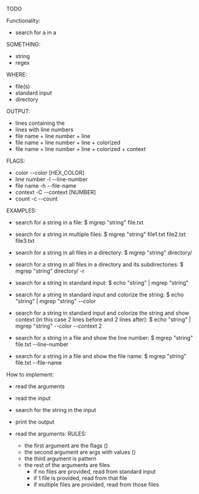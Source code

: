 TODO

Functionality:
- search for a <SOMETHING> in a <WHERE>

SOMETHING:
- string
- regex

WHERE:
- file(s)
- standard input
- directory

OUTPUT:
- lines containing the <SOMETHING>
- lines with line numbers
- file name + line number + line
- file name + line number + line + colorized <SOMETHING>
- file name + line number + line + colorized <SOMETHING> + context

FLAGS:
- color --color [HEX_COLOR]
- line number -l --line-number
- file name -h --file-name
- context -C --context [NUMBER]
- count -c --count


EXAMPLES:
- search for a string in a file:
  $ mgrep "string" file.txt

- search for a string in multiple files:
  $ mgrep "string" file1.txt file2.txt file3.txt

- search for a string in all files in a directory:
  $ mgrep "string" directory/

- search for a string in all files in a directory and its subdirectories:
  $ mgrep "string" directory/ -r

- search for a string in standard input:
  $ echo "string" | mgrep "string"

- search for a string in standard input and colorize the string:
  $ echo "string" | mgrep "string" --color

- search for a string in standard input and colorize the string and show context (in this case 2 lines before and 2 lines after):
  $ echo "string" | mgrep "string" --color --context 2

- search for a string in a file and show the line number:
  $ mgrep "string" file.txt --line-number

- search for a string in a file and show the file name:
  $ mgrep "string" file.txt --file-name


How to implement:
- read the arguments
- read the input
- search for the string in the input
- print the output

- read the arguments:
  RULES:
  - the first argument are the flags ()
  - the second argument are args with values ()
  - the third argument is pattern
  - the rest of the arguments are files
    - if no files are provided, read from standard input
    - if 1 file is provided, read from that file
    - if multiple files are provided, read from those files
